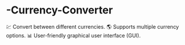 # -Currency-Converter
💹 Convert between different currencies. 🌎 Supports multiple currency options.  📊 User-friendly graphical user interface (GUI).
